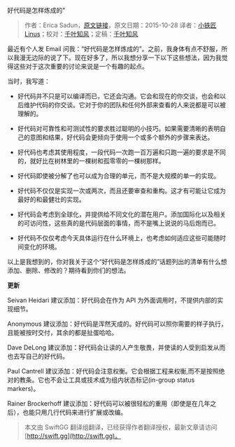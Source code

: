 好代码是怎样炼成的"

> 作者：Erica Sadun，[原文链接](http://ericasadun.com/2015/10/28/what-makes-good-code/)，原文日期：2015-10-28
> 译者：[小铁匠Linus](http://weibo.com/linusling)；校对：[千叶知风](http://weibo.com/xiaoxxiao)；定稿：[千叶知风](http://weibo.com/xiaoxxiao)
  









最近有个人发 Email 问我：“好代码是怎样炼成的”。之前，我身体有点不舒服，所以我漫无边际的说了下。现在好多了，所以我想分享一下以下这些想法，因为我觉得这些对于这次重要的讨论来说是一个有趣的起点。



当时，我写道：

* 好代码并不只是可以编译而已，它还会沟通。它会和现在的你交谈，也会和以后维护代码的你交谈。它对于你的团队和任何外部来查看的人来说都是可以被理解的。

* 好代码对可靠性和可测试性的要求胜过聪明的小技巧。如果需要清晰的表明自己的意图和结果，好代码会更倾向于使用一个或多个额外的步骤来表达。

* 好代码也考虑其使用程度，一段代码一次跑一百万遍和只跑一遍的要求是不同的，就好比在树林里的一棵树和孤零零的一棵树那样。

* 好代码即使被分解了也可以成为合理的单元，而不是大规模的单一的实现。

* 好代码不仅仅是实现一次或两次，而且还要审查和重构。这才有可能让它成为最好的和最健壮的实现。

* 好代码会考虑到全球化，并提供给不同文化的潜在用户。添加国际化以及相关的可访问性，这些真的是代码层面的事情，而不是嘴上说说的马后炮而已。

* 好代码不仅仅考虑今天具体运行在什么环境上，也考虑如何适应这些可能随时间变化的环境。

以上是我想到的，你对我关于这个“好代码是怎样炼成的”话题列出的清单有什么想添加、删除、修改的？期待看到你们的想法。

**更新**

Seivan Heidari 建议添加：好代码会在作为 API 为外面调用时，不提供内部的实现细节。

Anonymous 建议添加：好代码是浑然天成的。好代码可以照你需要的样子执行，且能被按时交付，其余的都是扯蛋哈哈。

Dave DeLong 建议添加：好代码会让读的人产生敬畏，并使读的人受到启发从而也去写自己的好代码。

Paul Cantrell 建议添加：好代码会注意权衡。它会根据工程来权衡,而不是按照绝对的教条。它也不会让工具或技术成为组内状态标记(in-group status markers)。

Rainer Brockerhoff 建议添加：好代码可以被很轻松的重用（即使是在几年之后），也能只用几行代码来进行扩展或改编。
> 本文由 SwiftGG 翻译组翻译，已经获得作者翻译授权，最新文章请访问 [http://swift.gg](http://swift.gg)。